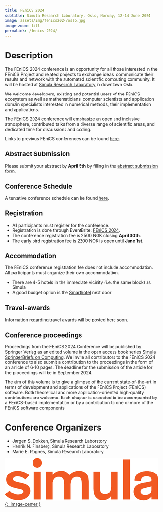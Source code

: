 ```yaml
---
title: FEniCS 2024
subtitle: Simula Research Laboratory, Oslo, Norway, 12-14 June 2024
image: assets/img/fenics2024/oslo.jpg
image-zoom: fill
permalink: /fenics-2024/
---
```


# Description

The FEniCS 2024 conference is an opportunity for all those interested in
the FEniCS Project and related projects to exchange ideas, communicate
their results and network with the automated scientific computing
community. It will be hosted at [Simula Research Laboratory](https://www.simula.no/) in downtown Oslo.

We welcome developers, existing and potential users of the
FEniCS ecosystem as well as mathematicians, computer scientists and
application domain specialists interested in numerical methods, their
implementation and applications.

The FEniCS 2024 conference will emphasize an open and inclusive
atmosphere, contributed talks from a diverse range of scientific areas,
and dedicated time for discussions and coding.

Links to previous FEniCS conferences can be found [here](index.md).

## Abstract Submission

Please submit your abstract by **April 5th** by filling in the [abstract submission form](pages_2024/registration_form.md).

## Conference Schedule

A tentative conference schedule can be found [here](pages_2024/schedule.md).

## Registration

- All participants must register for the conference.
- Registration is done through EventBrite: [FEniCS 2024](https://www.eventbrite.com/e/fenics-2024-conference-tickets-828292764957]).
- The conference registration fee is 2500 NOK closing **April 30th**.
- The early bird registration fee is 2200 NOK is open until **June 1st**.

## Accommodation

The FEniCS conference registration fee does not include accommodation.
All participants must organize their own accommodation.

- There are 4-5 hotels in the immediate vicinity (i.e. the same block) as Simula
- A good budget option is the [Smarthotel](https://smarthotel.no/no/oslo) next door

## Travel-awards

Information regarding travel awards will be posted here soon.

## Conference proceedings

Proceedings from the FEniCS 2024 Conference will be published by Springer Verlag as an edited volume in the open access book series [Simula SpringerBriefs on Computing](https://www.springer.com/series/13548).
We invite all contributors to the FEniCS 2024 conference to also submit a contribution to the proceedings in the form of an article of 6-10 pages.
The deadline for the submission of the article for the proceedings will be in September 2024.

The aim of this volume is to give a glimpse of the current state-of-the-art in terms of development and applications of the FEniCS Project (FEniCS) software.
Both theoretical and more application-oriented high-quality contributions are welcome. Each chapter is expected to be accompanied by a FEniCS-based implementation or by a contribution to one or more of the FEniCS software components.

# Conference Organizers

- Jørgen S. Dokken, Simula Research Laboratory
- Henrik N. Finsberg, Simula Research Laboratory
- Marie E. Rognes, Simula Research Laboratory

[![Simula](/assets/img/fenics2024/simula.png){: .image-center }](https://www.simula.no/)

